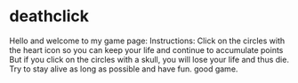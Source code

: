 # deathclick
Hello and welcome to my game page:  Instructions:  Click on the circles with the heart icon so you can keep your life and continue to accumulate points  But if you click on the circles with a skull, you will lose your life and thus die.  Try to stay alive as long as possible and have fun.  good game.
